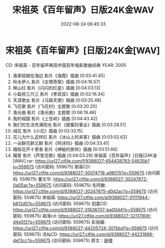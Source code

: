 ﻿---
title: 宋祖英《百年留声》日版24K金WAV
date: 2022-08-24 06:45:33
categories: WAV车载音乐、镜像
tags: 华语中文
---
# 宋祖英《百年留声》[日版]24K金[WAV]

CD: 宋祖英 - 百年留声再现中国百年电影歌曲经典
YEAR: 2005
01. 渔家姑娘在海边 影片《海霞》插曲 [0:03:41.45]
02. 秋水伊人 影片《古塔奇案》插曲 [0:04:16.57]
03. 映山红 影片《闪闪的红星》插曲 [0:04:03.13]
04. 小扁担三尺三 影片《李双双》插曲 [0:02:16.34]
05. 天涯歌女 影片《马路天使》插曲 [0:03:25.48]
06. 飞花歌 影片《飞花村》主题歌 [0:03:20.20]
07. 渔光曲 影片《渔光曲》主题歌 [0:06:19.46]
08. 我的祖国 影片《上甘岭》插曲 [0:04:43.42]
09. 我们的生活充满阳光 影片《甜蜜的事业》插曲 [0:03:28.51]
10. 绒花 影片《小花》插曲 [0:03:33.15]
11. 花儿为什么这样红 影片《冰山上的来客》插曲 [0:03:02.62]
12. 一朵鲜花鲜又鲜 影片《阿诗玛》插曲 [0:04:33.41]
13. 缅桂花开十里香 影片《神秘的旅伴》插曲 [0:03:51.66]
14. 婚誓 影片《芦笙恋歌》插曲 [0:04:03.29]
宋祖英《百年留声》[日版]24K金[WAV].rar: https://url27.ctfile.com/f/9388027-654438783-54635b?p=559675
(访问密码: 559675)
那英CD: https://url27.ctfile.com/d/9388027-30074718-a98515?p=559675
(访问密码: 559675)
董文华: https://url27.ctfile.com/d/9388027-30247872-0a05ac?p=559675
(访问密码: 559675)
毛阿敏: https://url27.ctfile.com/d/9388027-30247875-d0d2ac?p=559675
(访问密码: 559675)
宋祖英: https://url27.ctfile.com/d/9388027-31111944-b612d5?p=559675
(访问密码: 559675)
田震CD: https://url27.ctfile.com/d/9388027-31838707-ba00d4?p=559675
(访问密码: 559675)
祖海cd: https://url27.ctfile.com/d/9388027-32117909-d4e5f2?p=559675
(访问密码: 559675)
彭丽媛: https://url27.ctfile.com/d/9388027-44205724-307bbd?p=559675
(访问密码: 559675)
汤灿CD: https://url27.ctfile.com/d/9388027-44231896-def3cc?p=559675
(访问密码: 559675)
原文：[链接](https://blog.sina.com.cn/s/blog_1647c7e7601030z0x.html)